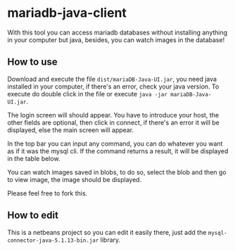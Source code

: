 # mariadb-java-client

With this tool you can access mariadb databases without installing anything in your computer but java, besides, you can watch images in the database!

## How to use

Download and execute the file `dist/mariaDB-Java-UI.jar`, you need java installed in your computer, if there's an error, check your java version. To execute do double click in the file or execute `java -jar mariaDB-Java-UI.jar`.

The login screen will should appear. You have to introduce your host, the other fields are optional, then click in connect, if there's an error it will be displayed, else the main screen will appear.

In the top bar you can input any command, you can do whatever you want as if it was the mysql cli. If the command returns a result, it will be displayed in the table below.

You can watch images saved in blobs, to do so, select the blob and then go to view image, the image should be displayed.

Please feel free to fork this.

## How to edit

This is a netbeans project so you can edit it easily there, just add the `mysql-connector-java-5.1.13-bin.jar` library.
